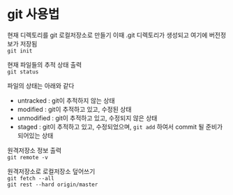# git 사용법

현재 디렉토리를 git 로컬저장소로 만들기
이때 .git 디렉토리가 생성되고 여기에 버전정보가 저장됨   
`git init`

현재 파일들의 추적 상태 출력      
`git status`

파일의 상태는 아래와 같다   
- untracked : git이 추적하지 않는 상태
- modified : git이 추적하고 있고, 수정된 상태
- unmodified : git이 추적하고 있고, 수정되지 않은 상태
- staged : git이 추적하고 있고, 수정되었으며, `git add` 하여서 commit 될 준비가 되어있는 상태

원격저장소 정보 출력   
`git remote -v`

원격저장소로 로컬저장소 덮어쓰기   
`git fetch --all`   
`git rest --hard origin/master`


